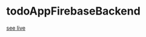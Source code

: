 # todoAppFirebaseBackend
<a target="_blank" href="https://nostalgic-turing-f1a172.netlify.app/">see live</a>
